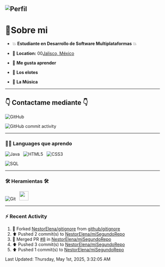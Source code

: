 
![Perfil](https://capsule-render.vercel.app/api?type=waving&height=300&color=gradient&text=Nestor%20Elena%20&fontAlign=50&textBg=false&animation=twinkling&strokeWidth=1)
---

 <h1>🔌Sobre mi </h1>

- :boom: **Estudiante en Desarrollo de Software Multiplataformas** :boom:

- 📍 **Location:** 00<a href="https://maps.app.goo.gl/Qa86PXzRYnqsuYJ69">Jalisco, México</a>

- :brain: **Me gusta aprender**

- :corn: **Los elotes**

- :guitar: **La Música**

---

## :point_down: Contactame mediante :point_down:

 ![GitHub](https://img.shields.io/website?url=https%3A%2F%2Fgithub.com%2FNestorElena
 )

![GitHub commit activity](https://img.shields.io/github/commit-activity/m/NestorElena/NestorElena)

---

 <h3>👨‍💻 Languages que aprendo</h3>

![Java](https://img.shields.io/badge/Java-ED8B00?style=for-the-badge&logo=openjdk&logoColor=white)&nbsp;&nbsp;
![HTML5](https://img.shields.io/badge/HTML5-E34F26?style=for-the-badge&logo=html5&logoColor=white)&nbsp;&nbsp;
![CSS3](https://img.shields.io/badge/CSS3-1572B6?style=for-the-badge&logo=css3&logoColor=white)&nbsp;&nbsp;

![SQL](https://img.shields.io/badge/SQL-316192?style=for-the-badge&logo=postgresql&logoColor=white)&nbsp;&nbsp;

 ---

### 🛠️ **Heramientas** 🛠️

![Git](https://img.shields.io/badge/Git-F05032?style=for-the-badge&logo=git&logoColor=white)&nbsp;&nbsp;
<img style='height: 30px;' src="https://img.shields.io/badge/GitHub-181717?style=for-the-badge&logo=github&logoColor=white" />&nbsp;&nbsp;

---

### :zap: Recent Activity
<!--RECENT_ACTIVITY:start-->
1. 🔱 Forked [NestorElena/gitignore](https://github.com/NestorElena/gitignore) from [github/gitignore](https://github.com/github/gitignore)<br>
2. ⬆️ Pushed 2 commit(s) to [NestorElena/miSegundoRepo](https://github.com/NestorElena/miSegundoRepo)<br>
3. 🎉 Merged PR [#8](https://github.com/NestorElena/miSegundoRepo/pull/8) in [NestorElena/miSegundoRepo](https://github.com/NestorElena/miSegundoRepo)<br>
4. ⬆️ Pushed 3 commit(s) to [NestorElena/miSegundoRepo](https://github.com/NestorElena/miSegundoRepo)<br>
5. ⬆️ Pushed 1 commit(s) to [NestorElena/miSegundoRepo](https://github.com/NestorElena/miSegundoRepo)<br>
<!--RECENT_ACTIVITY:end-->
<!--RECENT_ACTIVITY:last_update-->
Last Updated: Thursday, May 1st, 2025, 3:32:05 AM
<!--RECENT_ACTIVITY:last_update_end-->

